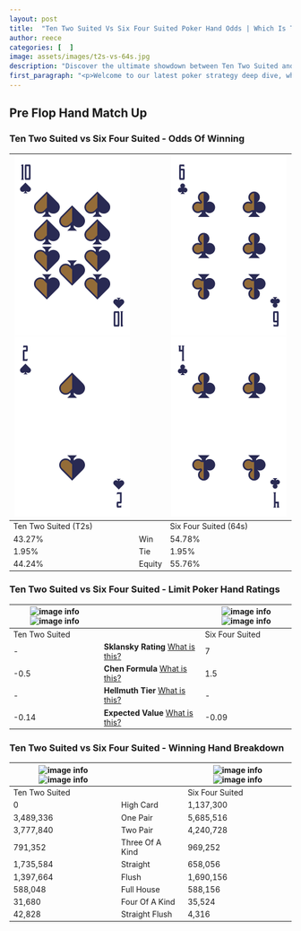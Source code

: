 ```yaml
---
layout: post
title:  "Ten Two Suited Vs Six Four Suited Poker Hand Odds | Which Is The Better Hand In Poker? A Complete Guide"
author: reece
categories: [  ]
image: assets/images/t2s-vs-64s.jpg
description: "Discover the ultimate showdown between Ten Two Suited and Six Four Suited in poker! Uncover the odds, strategies, and scenarios where one hand triumphs over the other. Get ready to up your poker game with this thrilling analysis."
first_paragraph: "<p>Welcome to our latest poker strategy deep dive, where we're pitting two distinct hands against each other in a high-stakes showdown: Ten Two Suited vs Six Four Suited.</p><p>In the dynamic world of poker, every decision counts, and knowing which hand holds the upper hand is key to your success at the table.</p><p>In this article, we'll dissect these two hands, explore the scenarios where one dominates the other, and equip you with the knowledge to make strategic choices that can tip the odds in your favor.</p><p>Get ready to unravel the intriguing dynamics of these poker hands and elevate your game to new heights.</p>"
---
```




[comment]: # (sp0)

## Pre Flop Hand Match Up

<div class="table hand-ratings" markdown="1"> 



### Ten Two Suited vs Six Four Suited - Odds Of Winning


    
| ![image info](assets/images/hand1/t.png) ![image info](assets/images/hand1/2.png) |  | ![image info](assets/images/hand2/6.png) ![image info](assets/images/hand2/4.png) |
| -------- | -------- | -------- |
| Ten Two Suited (T2s) |  | Six Four Suited (64s) |
| 43.27% | Win | 54.78% |
| 1.95% | Tie | 1.95% |
| 44.24% | Equity | 55.76% |




[comment]: # (sp1)



### Ten Two Suited vs Six Four Suited - Limit Poker Hand Ratings


    
| ![image info](https://www.riverpairs.com/assets/images/hand1/t.png) ![image info](https://www.riverpairs.com/assets/images/hand1/2.png) |  | ![image info](https://www.riverpairs.com/assets/images/hand2/6.png) ![image info](https://www.riverpairs.com/assets/images/hand2/4.png) |
| -------- | -------- | -------- |
| Ten Two Suited |  | Six Four Suited |
| - | **Sklansky Rating** [What is this?](/sklansky-rating-explained) | 7 |
| -0.5 | **Chen Formula** [What is this?](/chen-formula-explained) | 1.5 |
| - | **Hellmuth Tier** [What is this?](/Hellmuth-tier-explained) | - |
| -0.14 | **Expected Value** [What is this?](/expected-value-explained) | -0.09 |




[comment]: # (sp2)



### Ten Two Suited vs Six Four Suited - Winning Hand Breakdown


    
| ![image info](https://www.riverpairs.com/assets/images/hand1/t.png) ![image info](https://www.riverpairs.com/assets/images/hand1/2.png) |  | ![image info](https://www.riverpairs.com/assets/images/hand2/6.png) ![image info](https://www.riverpairs.com/assets/images/hand2/4.png) |
| -------- | -------- | -------- |
| Ten Two Suited |  | Six Four Suited |
| 0 | High Card | 1,137,300 |
| 3,489,336 | One Pair | 5,685,516 |
| 3,777,840 | Two Pair | 4,240,728 |
| 791,352 | Three Of A Kind | 969,252 |
| 1,735,584 | Straight | 658,056 |
| 1,397,664 | Flush | 1,690,156 |
| 588,048 | Full House | 588,156 |
| 31,680 | Four Of A Kind | 35,524 |
| 42,828 | Straight Flush | 4,316 |




[comment]: # (sp3)



</div>

[comment]: # (sp4)



[comment]: # (sp5)

